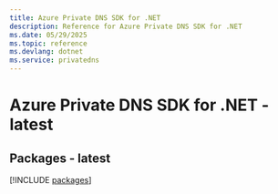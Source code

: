 ```yaml
---
title: Azure Private DNS SDK for .NET
description: Reference for Azure Private DNS SDK for .NET
ms.date: 05/29/2025
ms.topic: reference
ms.devlang: dotnet
ms.service: privatedns
---
```

# Azure Private DNS SDK for .NET - latest
## Packages - latest
[!INCLUDE [packages](private-dns-index.md)]